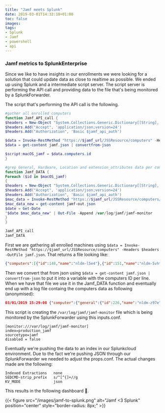 ```yaml
---
title: "Jamf meets Splunk"
date: 2019-03-01T14:32:10+01:00
toc: false
images:
tags:
- Splunk
- Jamf
- powershell
- api
---
```


### Jamf metrics to SplunkEnterprise

Since we like to have insights in our enrollments we were looking for a solution that could update data as close to realtime as possible. We ended up using Splunk and a intermediate script server. The script server is performing the API call and providing data to the file that's being monitored by a SplunkForwarder.

The script that's performing the API call is the following.

```powershell
#gather all enrolled computers
function Jamf_API_call {
$headers = New-Object "System.Collections.Generic.Dictionary[[String],[String]]"
$headers.Add("Accept", 'application/json;version=24')
$headers.Add("Authorization", 'Basic $jamf_api_auth')

$data = Invoke-RestMethod "https://$jamf_url/JSSResource/computers" -Headers $headers -OutFile jamf.json
$data = get-content jamf.json | convertfrom-json

$script:macOS_jamf = $data.computers.id
}

#grep General, Hardware, Location and extension_attributes data per computer and add to the log
function Jamf_DATA {
Foreach ($id in $macOS_jamf)
{
$headers = New-Object "System.Collections.Generic.Dictionary[[String],[String]]"
$headers.Add("Accept", 'application/json;version=24')
$headers.Add("Authorization", 'Basic $jamf_api_auth')
$mac_data = Invoke-RestMethod "https://$jamf_url/JSSResource/computers/id/$id/subset/General&Hardware&Location&extensionattributes" -Headers $headers -OutFile jamf-out.json
$mac_data_new = get-content jamf-out.json
$date = Get-Date
"$date $mac_data_new" | Out-File -Append /var/log/jamf/jamf-monitor
}
}

Jamf_API_call
Jamf_DATA
```

First we are gathering all enrolled machines using ```$data = Invoke-RestMethod "https://$jamf_url/JSSResource/computers" -Headers $headers -OutFile jamf.json```. That returns a file looking like:

```json
{"computers":[{"id":148,"name":"nldm-l5e4"},{"id":151,"name":"nldm-5vht"},{"id":152,"name":"nldm-1f61"},{"id":153,"name":"nldm-n86u"},{"id":154,"name":"nldm-bmga"},{"id":165,"name":"nldm-8vjj"},{"id":166,"name":"nldm-9el8"},{"id":168,"name":"nldm-cme4"},{"id":169,"name":"nllm-slr7"},{"id":170,"name":"nldm-o9wm"},{"id":171,"name":"nllm-83em"},{"id":172,"name":"nldm-da30"},{"id":173,"name":"nldm-a9p2"},{"id":174,"name":"nllm-pviq"},{"id":181,"name":"nldm-4o5x"},{"id":184,"name":"nldm-iwn9"},{"id":185,"name":"nldm-yr93"},{"id":205,"name":"nllm-el3h"},{"id":210,"name":"nllm-a4ri"},{"id":211,"name":"nldm-hrzi (2)"},{"id":212,"name":"nllm-8vxm"},{"id":221,"name":"nldm-3xsd"},{"id":222,"name":"nldm-2i3l"},{"id":224,"name":"nldm-9139"},{"id":225,"name":"nldm-4g1t"},{"id":226,"name":"nldm-z97e"}]}
```

Then we convert that from json using ```$data = get-content jamf.json | convertfrom-json``` to put it into a variable with the computers ID per line. When we have that file we use it in the Jamf_DATA function and eventually end up with a log file containg the computers data as following (anonymised):

```json
03/01/2019 15:29:08 {"computer":{"general":{"id":226,"name":"nldm-z97e","mac_address":"xxx","alt_mac_address":"xxx","ip_address":"xxx","last_reported_ip":"xxx","serial_number":"xxx","udid":"xxx","jamf_version":"10.9.0-t1544463445","platform":"Mac","barcode_1":"","barcode_2":"","asset_tag":"","remote_management":{"managed":true,"management_username":"macadmin","management_password_sha256":"xxx"},"mdm_capable":true,"mdm_capable_users":{"mdm_capable_user":"xxx"},"management_status":{"enrolled_via_dep":true,"user_approved_enrollment":true,"user_approved_mdm":true},"report_date":"2019-03-01 09:49:19","report_date_epoch":1551433759204,"report_date_utc":"2019-03-01T09:49:19.204+0000","last_contact_time":"2019-03-01 14:10:28","last_contact_time_epoch":1551449428195,"last_contact_time_utc":"2019-03-01T14:10:28.195+0000","initial_entry_date":"2019-03-01","initial_entry_date_epoch":1551429401260,"initial_entry_date_utc":"2019-03-01T08:36:41.260+0000","last_cloud_backup_date_epoch":0,"last_cloud_backup_date_utc":"","last_enrolled_date_epoch":1551429428657,"last_enrolled_date_utc":"2019-03-01T08:37:08.657+0000","distribution_point":"","sus":"","netboot_server":"","site":{"id":-1,"name":"None"},"itunes_store_account_is_active":false},"location":{"username":"xxx","realname":"xxx","real_name":"xxx","email_address":"xxx","position":"Developer","phone":"","phone_number":"","department":"","building":"xxx","room":""},"hardware":{"make":"Apple","model":"13-inch MacBook Pro (Early 2015)","model_identifier":"MacBookPro12,1","os_name":"Mac OS X","os_version":"10.14.3","os_build":"18D42","master_password_set":false,"active_directory_status":"xxx","service_pack":"","processor_type":"Intel Core i7","processor_architecture":"x86_64","processor_speed":0,"processor_speed_mhz":0,"number_processors":1,"number_cores":2,"total_ram":16384,"total_ram_mb":16384,"boot_rom":"180.0.0.0.0","bus_speed":0,"bus_speed_mhz":0,"battery_capacity":96,"cache_size":4096,"cache_size_kb":4096,"available_ram_slots":0,"optical_drive":"","nic_speed":"10/100/1000","smc_version":"2.28f7","ble_capable":true,"sip_status":"Enabled","gatekeeper_status":"App Store and identified developers","xprotect_version":"2101","institutional_recovery_key":"Not Present","disk_encryption_configuration":"","filevault2_users":[],"storage":[{"disk":"disk0","model":"APPLE SSD SM0512G","revision":"BXZ13A0Q","serial_number":"xxx","size":0,"drive_capacity_mb":0,"connection_type":"NO","smart_status":"Verified","partition":{"name":"Macintosh HD (Boot Partition)","size":476902,"type":"boot","partition_capacity_mb":476902,"percentage_full":3,"filevault_status":"Not Encrypted","filevault_percent":0,"filevault2_status":"Not Encrypted","filevault2_percent":0,"boot_drive_available_mb":0,"lvgUUID":"","lvUUID":"","pvUUID":""}},{"disk":"disk2","model":"","revision":"","serial_number":"","size":0,"drive_capacity_mb":0,"connection_type":"","smart_status":"","partition":{"name":"Google Chrome","size":195,"type":"other","partition_capacity_mb":195,"percentage_full":100,"filevault_status":"Not Encrypted","filevault_percent":0,"filevault2_status":"Not Encrypted","filevault2_percent":0}}],"mapped_printers":[{"name":"xxx @ xxx","uri":"ipp://xxx%20%40%xxx%E2%80%99s%20MacBook%20Pro._ipp._tcp.local./cups","type":"Xerox WorkCentre 6605DN","location":"Weena Copyroom 8A"}]},"extension_attributes":[{"id":1,"name":"coolblue-enrolled","type":"String","value":"3"},{"id":7,"name":"coolblue-filevault","type":"String","value":"FileVault is Off."},{"id":4,"name":"coolblue-initial-hostname","type":"String","value":"nldm-z97e"},{"id":5,"name":"Host name","type":"String","value":"nldm-z97e"},{"id":2,"name":"Last User","type":"String","value":""},{"id":3,"name":"R","type":"String","value":"Not Installed"},{"id":6,"name":"Uptime","type":"String","value":"10:49  up  1:06, 1 user, load averages: 2.13 1.67 1.48"}]}}
```

This script is creating the ```/var/log/jamf/jamf-monitor``` file which is being monitored by the SplunkForwarder using this inputs.conf.

```
[monitor:///var/log/jamf/jamf-monitor]
index=production_jamf
sourcetype=jamf
disabled = false
```

Eventually we're pushing the data to an index in our Splunkcloud environment. Due to the fact we're pushing JSON through our SplunkForwarder we needed to adjust the props.conf. The actual changes made are the following:

```
Indexed Extractions   none
SEDCMD-strip_prefix   s/^[^{]+//g
KV_MODE               json
```

This results in the following dashboard 🧐.

{{< figure src="/images/jamf-to-splunk.png" alt="Jamf <3 Splunk" position="center" style="border-radius: 8px;" >}}
